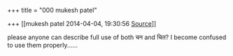 +++
title = "000 mukesh patel"

+++
[[mukesh patel	2014-04-04, 19:30:56 [Source](https://groups.google.com/g/samskrita/c/nlZ7SsYEcPA)]]



please anyone can describe full use of both चन and चित? I become confused to use them properly......

